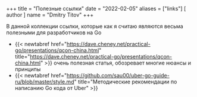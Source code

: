 +++
title = "Полезные ссылки"
date = "2022-02-05"
aliases = ["links"]
[ author ]
  name = "Dmitry Titov"
+++

В данной коллекции ссылки, которые как я считаю являются весьма полезными для разработчиков на Go

* {{< newtabref  href="https://dave.cheney.net/practical-go/presentations/qcon-china.html" title="https://dave.cheney.net/practical-go/presentations/qcon-china.html" >}} очень полезная статья, обозревает многие нюансы и принципы
* {{< newtabref  href="https://github.com/sau00/uber-go-guide-ru/blob/master/style.md" title="Методические рекомендации по написанию Go кода от Uber" >}}

